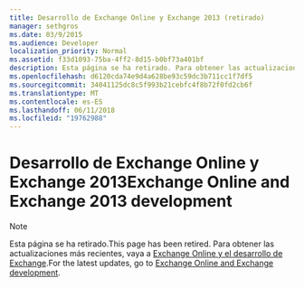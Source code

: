 ```yaml
---
title: Desarrollo de Exchange Online y Exchange 2013 (retirado)
manager: sethgros
ms.date: 03/9/2015
ms.audience: Developer
localization_priority: Normal
ms.assetid: f33d1093-75ba-4ff2-8d15-b0bf73a401bf
description: Esta página se ha retirado. Para obtener las actualizaciones más recientes, vaya al tema Exchange Online y el desarrollo de Exchange.
ms.openlocfilehash: d6120cda74e9d4a628be93c59dc3b711cc1f7df5
ms.sourcegitcommit: 34041125dc8c5f993b21cebfc4f8b72f0fd2cb6f
ms.translationtype: MT
ms.contentlocale: es-ES
ms.lasthandoff: 06/11/2018
ms.locfileid: "19762988"
---
```

# <a name="exchange-online-and-exchange-2013-development"></a><span data-ttu-id="64a52-104">Desarrollo de Exchange Online y Exchange 2013</span><span class="sxs-lookup"><span data-stu-id="64a52-104">Exchange Online and Exchange 2013 development</span></span>

> [!NOTE] 
> <span data-ttu-id="64a52-105">Esta página se ha retirado.</span><span class="sxs-lookup"><span data-stu-id="64a52-105">This page has been retired.</span></span> <span data-ttu-id="64a52-106">Para obtener las actualizaciones más recientes, vaya a [Exchange Online y el desarrollo de Exchange](exchange-server-development.md).</span><span class="sxs-lookup"><span data-stu-id="64a52-106">For the latest updates, go to [Exchange Online and Exchange development](exchange-server-development.md).</span></span>

